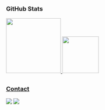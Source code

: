 ### GitHub Stats

<div>
  <a href="https://github.com/Mercenario-OFC/Mercenario-OFC">
  <img height="150em" src="https://github-readme-stats.vercel.app/api?username=Mercenario-OFC&show_icons=true&theme=chartreuse-dark&include_all_commits=true&count_private=true"/>
  <img height="100em" src="https://github-readme-stats.vercel.app/api/top-langs/?username=Mercenario-OFC&layout=compact&langs_count=7&theme=chartreuse-dark"/>
</div>

 ##

<div> 

### Contact

  <a href="https://t.me/MercenarioOFC" target="_blank"><img src="https://img.shields.io/badge/Telegram-2CA5E0?style=for-the-badge&logo=telegram&logoColor=white" target="_blank"></a>
  <a href="http://wa.me/5527995015299" target="_blank"><img src="https://img.shields.io/badge/WhatsApp-25D366?style=for-the-badge&logo=whatsapp&logoColor=white" target="_blank"></a>  
</div>
